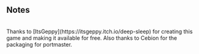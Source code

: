 ## Notes
<br/>
Thanks to [ItsGeppy](https://itsgeppy.itch.io/deep-sleep) for creating this game and making it available for free.  Also thanks to Cebion for the packaging for portmaster.
<br/>
